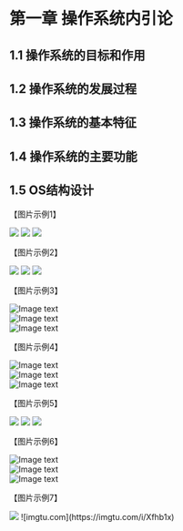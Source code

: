# 第一章 操作系统内引论
## 1.1 操作系统的目标和作用
## 1.2 操作系统的发展过程
## 1.3 操作系统的基本特征
## 1.4 操作系统的主要功能
## 1.5 OS结构设计

【图片示例1】

<img src="https://github.com/zxpbenson/notebook/blob/master/image/readingbook/0001/demo.jpg"/>
<img src="https://github.com/zxpbenson/notebook/blob/master/image/readingbook/0001/demo.png"/>
<img src="https://github.com/zxpbenson/notebook/blob/master/image/readingbook/0001/demo.svg"/>

【图片示例2】

<img src="https://github.com/zxpbenson/notebook/raw/master/image/readingbook/0001/demo.jpg"/>
<img src="https://github.com/zxpbenson/notebook/raw/master/image/readingbook/0001/demo.png"/>
<img src="https://github.com/zxpbenson/notebook/raw/master/image/readingbook/0001/demo.svg"/>

【图片示例3】

![Image text](https://github.com/zxpbenson/notebook/blob/master/image/readingbook/0001/demo.jpg)<br/>
![Image text](https://github.com/zxpbenson/notebook/blob/master/image/readingbook/0001/demo.png)<br/>
![Image text](https://github.com/zxpbenson/notebook/blob/master/image/readingbook/0001/demo.svg)<br/>

【图片示例4】

![Image text](https://github.com/zxpbenson/notebook/raw/master/image/readingbook/0001/demo.jpg)<br/>
![Image text](https://github.com/zxpbenson/notebook/raw/master/image/readingbook/0001/demo.png)<br/>
![Image text](https://github.com/zxpbenson/notebook/raw/master/image/readingbook/0001/demo.svg)<br/>

【图片示例5】

<img src="../../image/readingbook/0001/demo.jpg"/>
<img src="../../image/readingbook/0001/demo.png"/>
<img src="../../image/readingbook/0001/demo.svg"/>

【图片示例6】

![Image text](../../image/readingbook/0001/demo.jpg)<br/>
![Image text](../../image/readingbook/0001/demo.png)<br/>
![Image text](../../image/readingbook/0001/demo.svg)<br/>

【图片示例7】

<img src="https://imgtu.com/i/Xfhb1x"/>
![imgtu.com](https://imgtu.com/i/Xfhb1x)<br/>
